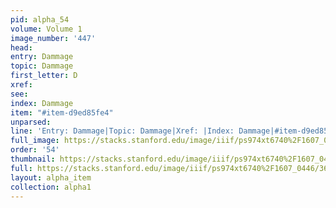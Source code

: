 ```yaml
---
pid: alpha_54
volume: Volume 1
image_number: '447'
head: 
entry: Dammage
topic: Dammage
first_letter: D
xref: 
see: 
index: Dammage
item: "#item-d9ed85fe4"
unparsed: 
line: 'Entry: Dammage|Topic: Dammage|Xref: |Index: Dammage|#item-d9ed85fe4'
full_image: https://stacks.stanford.edu/image/iiif/ps974xt6740%2F1607_0446/full/full/0/default.jpg
order: '54'
thumbnail: https://stacks.stanford.edu/image/iiif/ps974xt6740%2F1607_0446/full/100,/0/default.jpg
full: https://stacks.stanford.edu/image/iiif/ps974xt6740%2F1607_0446/363,1926,3077,498/full/0/default.jpg
layout: alpha_item
collection: alpha1
---
```

